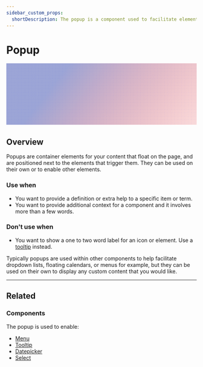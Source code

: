 ```yaml
---
sidebar_custom_props:
  shortDescription: The popup is a component used to facilitate elements that appear above other content.
---
```


# Popup

<ComponentVisual storybookUrl="https://forge.tylerdev.io/main/?path=/story/components-popup--default">

![](./images/popup.png)

</ComponentVisual>

## Overview

Popups are container elements for your content that float on the page, and are positioned next to the elements that trigger them. They can be used on their own or to enable other elements.

### Use when

- You want to provide a definition or extra help to a specific item or term. 
- You want to provide additional context for a component and it involves more than a few words.

### Don't use when

- You want to show a one to two word label for an icon or element. Use a [tooltip](/components/notifications-and-messages/tooltip) instead.

Typically popups are used within other components to help facilitate dropdown lists, floating calendars, or menus for example, but they can be used on their own to display any custom content that you would like.

---

## Related 

### Components 

The popup is used to enable:

* [Menu](/components/menu)
* [Tooltip](/components/tooltip)
* [Datepicker](/components/date-picker)
* [Select](/components/fields/select)
